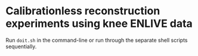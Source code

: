 # Calibrationless reconstruction experiments using knee ENLIVE data

Run `doit.sh` in the command-line or run through the separate shell scripts sequentially.
